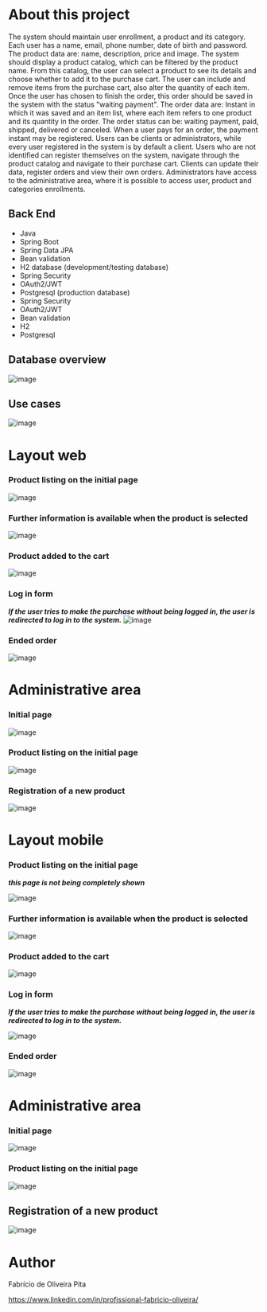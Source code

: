 # About this project
The system should maintain user enrollment, a product and its category. Each user has a name, email, phone number, date of birth and password. The product data are: name, description, price and image. The system should display
a product catalog, which can be filtered by the product name. From this catalog, the user can select a product to see its details and choose whether to add it to the purchase cart. The user can include and remove items from the
purchase cart, also alter the quantity of each item. Once the user has chosen to finish the order, this order should be saved in the system with the status "waiting payment". The order data are: Instant in which it was saved
and an item list, where each item refers to one product and its quantity in the order. The order status can be: waiting payment, paid, shipped, delivered or canceled. When a user pays for an order, the payment instant may be
registered. Users can be clients or administrators, while every user registered in the system is by default a client. Users who are not identified can register themselves on the system, navigate through the product catalog
and navigate to their purchase cart. Clients can update their data, register orders and view their own orders. Administrators have access to the administrative area, where it is possible to access user, product and categories enrollments.

## Back End
- Java
- Spring Boot
- Spring Data JPA
- Bean validation
- H2 database (development/testing database)
- Spring Security 
- OAuth2/JWT
- Postgresql (production database)
- Spring Security 
- OAuth2/JWT
- Bean validation
- H2
- Postgresql



## Database overview
![image](https://github.com/Fabricio-Oliveira-dev/dscommerce/assets/105288563/9843ad91-b440-4e71-aba6-e0c3e2845d25)

## Use cases
![image](https://github.com/Fabricio-Oliveira-dev/dscommerce/assets/105288563/08f6e272-765e-4a22-8081-bcbc3ff7544b)


# Layout web
### Product listing on the initial page
![image](https://github.com/Fabricio-Oliveira-dev/dscommerce/assets/105288563/42436f28-801b-4c42-a23a-839a9a0746d4)

### Further information is available when the product is selected
![image](https://github.com/Fabricio-Oliveira-dev/dscommerce/assets/105288563/d38c8ab7-8f94-4784-92d0-756bd7d40aff)

### Product added to the cart
![image](https://github.com/Fabricio-Oliveira-dev/dscommerce/assets/105288563/0818cf71-50b7-4055-931e-fe5c4fdcf0d2)

### Log in form
***If the user tries to make the purchase without being logged in, the user is redirected to log in to the system.***
![image](https://github.com/Fabricio-Oliveira-dev/dscommerce/assets/105288563/9c6570d6-0929-42d5-b50b-116ee2a74cdd)

### Ended order
![image](https://github.com/Fabricio-Oliveira-dev/dscommerce/assets/105288563/a1a49e66-b2a1-4d5b-b601-0d3a75f51059)

# Administrative area
### Initial page
![image](https://github.com/Fabricio-Oliveira-dev/dscommerce/assets/105288563/c78f3272-283e-4e8d-a6ca-daaeb6a20286)

### Product listing on the initial page
![image](https://github.com/Fabricio-Oliveira-dev/dscommerce/assets/105288563/a50c77e0-b399-44dc-92e0-cb45d8686c0c)

### Registration of a new product
![image](https://github.com/Fabricio-Oliveira-dev/dscommerce/assets/105288563/9eb1fd92-52e7-4b9a-89bf-8a5062dee789)

# Layout mobile
### Product listing on the initial page
***this page is not being completely shown***

![image](https://github.com/Fabricio-Oliveira-dev/dscommerce/assets/105288563/d4caa961-4bad-4822-8a62-4df0fbc34441)

### Further information is available when the product is selected
![image](https://github.com/Fabricio-Oliveira-dev/dscommerce/assets/105288563/ef0c1b15-bead-4609-a5f4-a0f860ce4c37)

### Product added to the cart
![image](https://github.com/Fabricio-Oliveira-dev/dscommerce/assets/105288563/48d629fb-32bf-4cfc-8833-8ad8daf0419a)

### Log in form
***If the user tries to make the purchase without being logged in, the user is redirected to log in to the system.***

![image](https://github.com/Fabricio-Oliveira-dev/dscommerce/assets/105288563/4a70d04a-a442-46c1-bdd1-2f201488bd29)

### Ended order
![image](https://github.com/Fabricio-Oliveira-dev/dscommerce/assets/105288563/3cf1653f-ed1d-49d5-9b20-43da88b4c09f)

# Administrative area
### Initial page
![image](https://github.com/Fabricio-Oliveira-dev/dscommerce/assets/105288563/532ae7a1-f33f-4b53-a020-a459d837f80e)

### Product listing on the initial page
![image](https://github.com/Fabricio-Oliveira-dev/dscommerce/assets/105288563/7b8d7ba0-bf8b-4534-917a-5c3d71de49dd)

## Registration of a new product
![image](https://github.com/Fabricio-Oliveira-dev/dscommerce/assets/105288563/43e608fe-f14b-4eb3-bde9-88da4278686b)


# Author
Fabrício de Oliveira Pita

https://www.linkedin.com/in/profissional-fabricio-oliveira/
